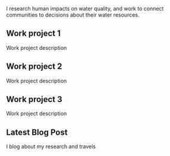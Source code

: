 I research human impacts on water quality, and work to connect communities to decisions about their water resources.

<div class="card" id="card-1" style="cursor: pointer;" onclick="window.open('https://google.com', '_blank')">
    <div class="card-container">
    <h2>Work project 1</h2>
    <p>Work project description</p>
  </div>
</div>
<div class="card" id="card-2">
    <div class="card-container">
    <h2>Work project 2</h2>
    <p>Work project description</p>
  </div>
</div>
<div class="card" id="card-3">
    <div class="card-container">
    <h2>Work project 3</h2>
    <p>Work project description</p>
  </div>
</div>
<div class="card" id="card-blog" style="cursor: pointer" onclick="window.open('https://medium.com/@holdensparacino/latest', '_blank')">
    <div class="card-container">
    <h2>Latest Blog Post</h2>
    <p>I blog about my research and travels</p>
  </div>
</div>
